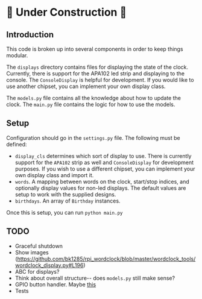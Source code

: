 # :construction: Under Construction :construction:

## Introduction
This code is broken up into several components in order to keep things modular.

The `displays` directory contains files for displaying the state of the clock. Currently, there is support for the APA102 led strip and displaying to the console. The `ConsoleDisplay` is helpful for development. If you would like to use another chipset, you can implement your own display class.

The `models.py` file contains all the knowledge about how to update the clock. The `main.py` file contains the logic for how to use the models.

## Setup
Configuration should go in the `settings.py` file. The following must be defined:

* `display_cls` determines which sort of display to use. There is currently support for the `APA102` strip as well and `ConsoleDisplay` for development purposes. If you wish to use a different chipset, you can implement your own display class and import it.
* `words`. A mapping between words on the clock, start/stop indices, and optionally display values for non-led displays. The default values are setup to work with the supplied designs.
* `birthdays`. An array of `Birthday` instances.

Once this is setup, you can run `python main.py`


## TODO
* Graceful shutdown
* Show images (https://github.com/bk1285/rpi_wordclock/blob/master/wordclock_tools/wordclock_display.py#L196)
* ABC for displays?
* Think about overall structure-- does `models.py` still make sense?
* GPIO button handler. Maybe [this](https://github.com/gpiozero/gpiozero)
* Tests

